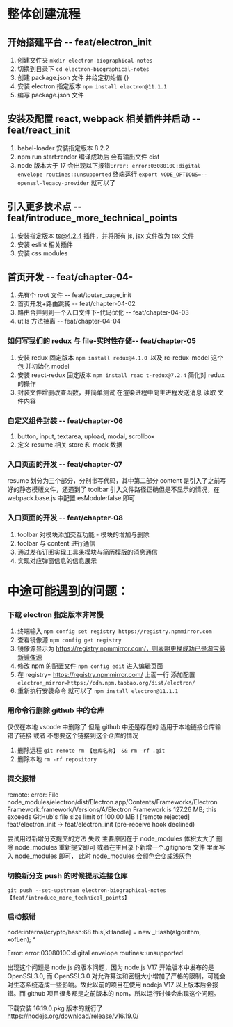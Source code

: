 # 整体创建流程

## 开始搭建平台 -- feat/electron_init

1. 创建文件夹 `mkdir electron-biographical-notes`
2. 切换到目录下 `cd electron-biographical-notes`
3. 创建 package.json 文件 并给定初始值 {}
4. 安装 electron 指定版本 `npm install electron@11.1.1`
5. 编写 package.json 文件

## 安装及配置 react, webpack 相关插件并启动 -- feat/react_init

1. babel-loader 安装指定版本 8.2.2
2. npm run start:render 编译成功后 会有输出文件 dist
3. node 版本大于 17 会出现以下报错`Error: error:0308010C:digital envelope routines::unsupported` 终端运行 `export NODE_OPTIONS=--openssl-legacy-provider` 就可以了

## 引入更多技术点 -- feat/introduce_more_technical_points

1. 安装指定版本 ts@4.2.4 插件，并将所有 js, jsx 文件改为 tsx 文件
2. 安装 eslint 相关插件
3. 安装 css modules

## 首页开发 -- feat/chapter-04-

1. 先有个 root 文件 -- feat/touter_page_init
2. 首页开发+路由跳转 -- feat/chapter-04-02
3. 路由合并到到一个入口文件下-代码优化 -- feat/chapter-04-03
4. utils 方法抽离 -- feat/chapter-04-04

### 如何写我们的 redux 与 file-实时性存储-- feat/chapter-05

1. 安装 redux 固定版本 `npm install redux@4.1.0 `以及 rc-redux-model 这个包 并初始化 model
2. 安装 react-redux 固定版本 `npm install reac
t-redux@7.2.4` 简化对 redux 的操作
3. 封装文件增删改查函数，并简单测试 在渲染进程中向主进程发送消息 读取 文件内容

### 自定义组件封装 -- feat/chapter-06

1. button, input, textarea, upload, modal, scrollbox
2. 定义 resume 相关 store 和 mock 数据

### 入口页面的开发 -- feat/chapter-07

resume 划分为三个部分，分别书写代码，其中第二部分 content 是引入了之前写好的静态模版文件，还遇到了 toolbar 引入文件路径正确但是不显示的情况，在 webpack.base.js 中配置 esModule:false 即可

### 入口页面的开发 -- feat/chapter-08

1. toolbar 对模块添加交互功能 - 模块的增加与删除
2. toolbar 与 content 进行通信
3. 通过发布订阅实现工具条模块与简历模版的消息通信
4. 实现对应弹窗信息的信息展示

# 中途可能遇到的问题：

### 下载 electron 指定版本非常慢

1. 终端输入 `npm config set registry https://registry.npmmirror.com`
2. 查看镜像源 `npm config get registry`
3. 镜像源显示为 https://registry.npmmirror.com/，则表明更换成功已是淘宝最新镜像源
4. 修改 npm 的配置文件 `npm config edit` 进入编辑页面
5. 在 registry= https://registry.npmmirror.com/ 上面一行 添加配置 `electron_mirror=https://cdn.npm.taobao.org/dist/electron/`
6. 重新执行安装命令 就可以了 `npm install electron@11.1.1`

### 用命令行删除 github 中的仓库

仅仅在本地 vscode 中删除了 但是 github 中还是存在的
适用于本地链接仓库输错了链接 或者 不想要这个链接到这个仓库的情况

1. 删除远程 `git remote rm 【仓库名称】 && rm -rf .git`
2. 删除本地 `rm -rf repository`

### 提交报错

remote: error: File node_modules/electron/dist/Electron.app/Contents/Frameworks/Electron Framework.framework/Versions/A/Electron Framework is 127.26 MB; this exceeds GitHub's file size limit of 100.00 MB
! [remote rejected] feat/electron_init -> feat/electron_init (pre-receive hook declined)

尝试用过新增分支提交的方法 失败
主要原因在于 node_modules 体积太大了
删除 node_modules 重新提交即可 或者在主目录下新增一个.gitignore 文件 里面写入 node_modules 即可， 此时 node_modules 会颜色会变成浅灰色

### 切换新分支 push 的时候提示连接仓库

`git push --set-upstream electron-biographical-notes 【feat/introduce_more_technical_points】`

### 启动报错

node:internal/crypto/hash:68
this[kHandle] = new \_Hash(algorithm, xofLen);
^

Error: error:0308010C:digital envelope routines::unsupported

出现这个问题是 node.js 的版本问题，因为 node.js V17 开始版本中发布的是 OpenSSL3.0, 而 OpenSSL3.0 对允许算法和密钥大小增加了严格的限制，可能会对生态系统造成一些影响。故此以前的项目在使用 nodejs V17 以上版本后会报错。而 github 项目很多都是之前版本的 npm，所以运行时候会出现这个问题。

下载安装 16.19.0.pkg 版本的就行了 https://nodejs.org/download/release/v16.19.0/
